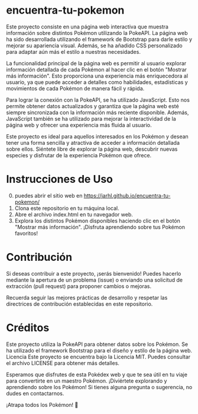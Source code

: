 # encuentra-tu-pokemon
Este proyecto consiste en una página web interactiva que muestra información sobre distintos Pokémon utilizando la PokeAPI. La página web ha sido desarrollada utilizando el framework de Bootstrap para darle estilo y mejorar su apariencia visual. Además, se ha añadido CSS personalizado para adaptar aún más el estilo a nuestras necesidades.

La funcionalidad principal de la página web es permitir al usuario explorar información detallada de cada Pokémon al hacer clic en el botón "Mostrar más información". Esto proporciona una experiencia más enriquecedora al usuario, ya que puede acceder a detalles como habilidades, estadísticas y movimientos de cada Pokémon de manera fácil y rápida.

Para lograr la conexión con la PokeAPI, se ha utilizado JavaScript. Esto nos permite obtener datos actualizados y garantiza que la página web esté siempre sincronizada con la información más reciente disponible. Además, JavaScript también se ha utilizado para mejorar la interactividad de la página web y ofrecer una experiencia más fluida al usuario.

Este proyecto es ideal para aquellos interesados en los Pokémon y desean tener una forma sencilla y atractiva de acceder a información detallada sobre ellos. Siéntete libre de explorar la página web, descubrir nuevas especies y disfrutar de la experiencia Pokémon que ofrece.

# Instrucciones de Uso
0. puedes abrir el sitio web en https://jarhl.github.io/encuentra-tu-pokemon/
1. Clona este repositorio en tu máquina local.
2. Abre el archivo index.html en tu navegador web.
3. Explora los distintos Pokémon disponibles haciendo clic en el botón "Mostrar más información".
¡Disfruta aprendiendo sobre tus Pokémon favoritos!
# Contribución
Si deseas contribuir a este proyecto, ¡serás bienvenido! Puedes hacerlo mediante la apertura de un problema (issue) o enviando una solicitud de extracción (pull request) para proponer cambios o mejoras.

Recuerda seguir las mejores prácticas de desarrollo y respetar las directrices de contribución establecidas en este repositorio.

# Créditos
Este proyecto utiliza la PokeAPI para obtener datos sobre los Pokémon.
Se ha utilizado el framework Bootstrap para el diseño y estilo de la página web.
Licencia
Este proyecto se encuentra bajo la Licencia MIT. Puedes consultar el archivo LICENSE para obtener más detalles.

Esperamos que disfrutes de esta Pokédex web y que te sea útil en tu viaje para convertirte en un maestro Pokémon. ¡Diviértete explorando y aprendiendo sobre los Pokémon! Si tienes alguna pregunta o sugerencia, no dudes en contactarnos.

¡Atrapa todos los Pokémon! 🌟
